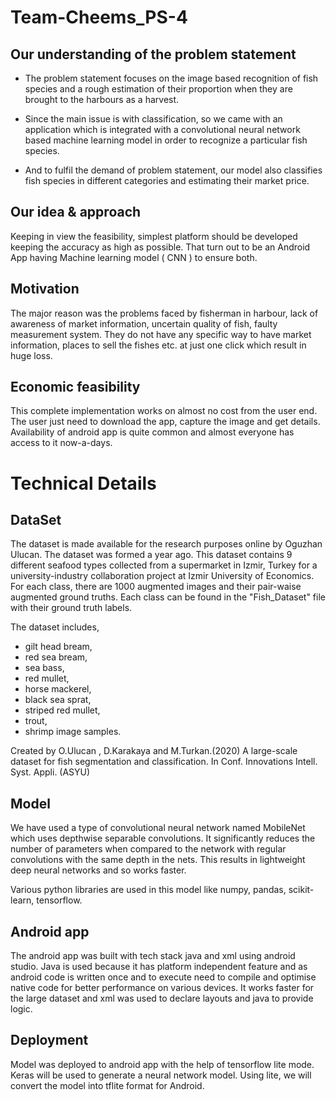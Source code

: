 # Team-Cheems_PS-4
## Our understanding of the problem statement
- The problem statement focuses on the image based recognition of fish species and a rough estimation of their proportion when they are brought to the harbours as a harvest. 

- Since the main issue is with classification, so we came with an application which is integrated with a convolutional neural network based machine learning model in order to recognize a particular fish species.

- And to fulfil the demand of problem statement, our model also classifies fish species in different categories and estimating their market price.

## Our idea & approach
Keeping in view the feasibility, simplest platform should be developed keeping the accuracy as high as possible.
That turn out to be an Android App having Machine learning model ( CNN ) to ensure both.

## Motivation 
The major reason was the problems faced by fisherman in harbour, lack of awareness of market information, uncertain quality of fish, faulty measurement system. They do not have any specific way to have market information, places to sell the fishes etc. at just one click which result in huge loss.

## Economic feasibility
This complete implementation works on almost no cost from the user end. The user just need to download the app, capture the image and get details. Availability of android app is quite common and almost everyone has access to it now-a-days. 

# Technical Details
## DataSet 
The dataset is made available for the research purposes online by Oguzhan Ulucan. The dataset was formed a year ago.
This dataset contains 9 different seafood types collected from a supermarket in Izmir, Turkey for a university-industry collaboration project at Izmir University of Economics.
For each class, there are 1000 augmented images and their pair-waise augmented ground truths.
Each class can be found in the "Fish_Dataset" file with their ground truth labels.

The dataset includes, 
- gilt head bream, 
- red sea bream, 
- sea bass, 
- red mullet, 
- horse mackerel, 
- black sea sprat,
- striped red mullet, 
- trout, 
- shrimp image samples.

Created by O.Ulucan , D.Karakaya and M.Turkan.(2020) A large-scale dataset for fish segmentation and classification. In Conf. Innovations Intell. Syst. Appli. (ASYU)

## Model
We have used a type of convolutional neural network named MobileNet which uses depthwise separable convolutions. It significantly reduces the number of parameters when compared to the network with regular convolutions with the same depth in the nets. This results in lightweight deep neural networks and so works faster.

Various python libraries are used in this model like numpy, pandas, scikit-learn, tensorflow.

## Android app
The android app was built with tech stack java and xml using android studio. Java is used because it has platform independent feature and as android code is written once and to execute need to compile and optimise native code for better performance on various devices. It works faster for the large dataset and xml was used to declare layouts and java to provide logic.

## Deployment
Model was deployed to android app with the help of tensorflow lite mode. Keras will be used to generate a neural network model. Using lite, we will convert the model into tflite format for Android.

